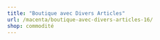 ```yaml
---
title: "Boutique avec Divers Articles"
url: /macenta/boutique-avec-divers-articles-16/
shop: commodité
---
```

